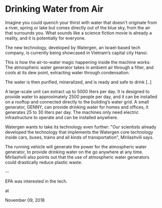 # Drinking Water from Air
Imagine you could quench your thirst with water that doesn't originate from a river, spring or lake but comes directly out of the blue sky, from the air that surrounds you. What sounds like a science fiction movie is already a reality, and it is potentially for everyone.

The new technology, developed by Watergen, an Israel-based tech company, is currently being showcased in Vietnam’s capital city Hanoi.

This is how the air-to-water magic happening inside the machine works: The atmospheric water generator takes in ambient air through a filter, and cools at its dew point, extracting water through condensation.

The water is then purified, mineralized, and is ready and safe to drink [..]

A large-scale unit can extract up to 5000 liters per day. It is designed to provide water to approximately 2500 people per day, and it can be installed on a rooftop and connected directly to the building’s water grid. A small generator, GENNY, can provide drinking water for homes and offices, it generates 25 to 30 liters per day. The machines only need electric infrastructure to operate and can be installed anywhere.

Watergen wants to take its technology even further: "Our scientists already developed the technology that implements the Watergen core technology inside cars, buses, trains and all kinds of transportation", Mirilashvili says.

The running vehicle will generate the power for the atmospheric water generator, to provide drinking water on the go anywhere at any time. Mirilashvili also points out that the use of atmospheric water generators could drastically reduce plastic waste.



--



EPA was interested in the tech. 








at

November 09, 2018















